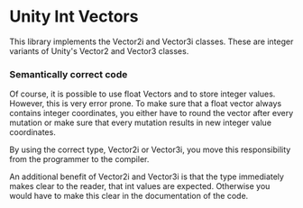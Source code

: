 # Unity Int Vectors
This library implements the Vector2i and Vector3i classes.
These are integer variants of Unity's Vector2 and Vector3 classes.

### Semantically correct code
Of course, it is possible to use float Vectors and to store integer values.
However, this is very error prone.
To make sure that a float vector always contains integer coordinates, you either have to round the vector after every mutation or make sure that every mutation results in new integer value coordinates.

By using the correct type, Vector2i or Vector3i, you move this responsibility from the programmer to the compiler.

An additional benefit of Vector2i and Vector3i is that the type immediately makes clear to the reader, that int values are expected. Otherwise you would have to make this clear in the documentation of the code.